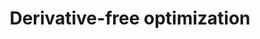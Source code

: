---
title: Derivative-free optimization
related_terms:
 - optimization
 - black-box-optimization
references:
 - "[Derivative-free optimization - Wikipedia](https://en.wikipedia.org/wiki/Derivative-free_optimization)"
 - "[Derivative-free optimization: A review of algorithms and comparison of software implementations](http://thales.cheme.cmu.edu/dfo/comparison/dfo.pdf)"
---